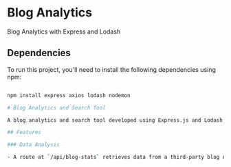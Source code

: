 # Blog Analytics

Blog Analytics with Express and Lodash

## Dependencies

To run this project, you'll need to install the following dependencies using npm:

```bash

npm install express axios lodash nodemon

# Blog Analytics and Search Tool

A blog analytics and search tool developed using Express.js and Lodash. This middleware is designed to analyze blog data from a third-party API and provide insightful statistics to clients. Additionally, it includes a blog search endpoint.

## Features

### Data Analysis

- A route at `/api/blog-stats` retrieves data from a third-party blog API using the provided curl request.

